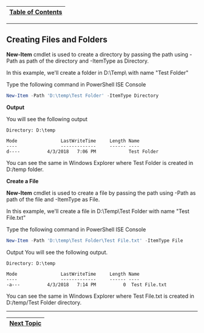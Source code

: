 |[Table of Contents](/00-Table-of-Contents.md)|
|---|

---

## Creating Files and Folders

**New-Item** cmdlet is used to create a directory by passing the path using -Path as path of the directory and -ItemType as Directory.

In this example, we'll create a folder in D:\Temp\ with name "Test Folder"

Type the following command in PowerShell ISE Console

```powershell
New-Item -Path 'D:\temp\Test Folder' -ItemType Directory

```
**Output**

You will see the following output

```
Directory: D:\temp

Mode                LastWriteTime     Length Name                                               
----                -------------     ------ ----                                               
d----          4/3/2018   7:06 PM            Test Folder   
```

You can see the same in Windows Explorer where Test Folder is created in D:/temp folder.

**Create a File**

**New-Item** cmdlet is used to create a file by passing the path using -Path as path of the file and -ItemType as File.

In this example, we'll create a file in D:\Temp\Test Folder with name "Test File.txt"

Type the following command in PowerShell ISE Console

```powershell
New-Item -Path 'D:\temp\Test Folder\Test File.txt' -ItemType File
```

Output
You will see the following output.

```
Directory: D:\temp

Mode                LastWriteTime     Length Name                                               
----                -------------     ------ ----                                               
-a---          4/3/2018   7:14 PM          0  Test File.txt   
```

You can see the same in Windows Explorer where Test File.txt is created in D:/temp/Test Folder directory.

---

|[Next Topic](/05_Files_and_Folders/03_Copying_Files_Folders.md)|
|---|
